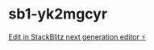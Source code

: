 # sb1-yk2mgcyr

[Edit in StackBlitz next generation editor ⚡️](https://stackblitz.com/~/github.com/raza1315/sb1-yk2mgcyr)
